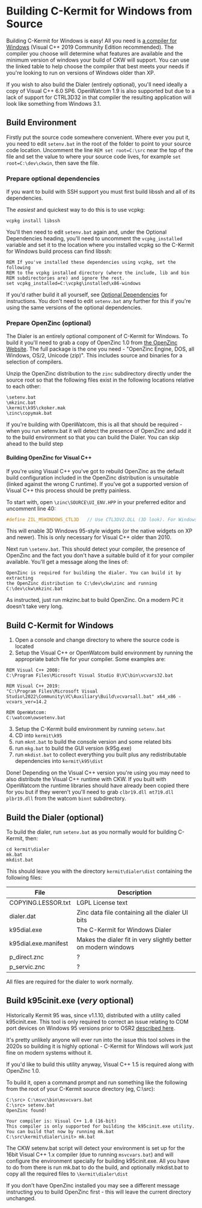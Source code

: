 # Building C-Kermit for Windows from Source

Building C-Kermit for Windows is easy! All you need is 
[a compiler for Windows](compilers.md) (Visual C++ 2019 Community Edition 
recommended). The compiler you choose will determine what features are 
available and the minimum version of windows your build of CKW will support. 
You can use the linked table to help choose the compiler that best meets your
needs if you're looking to run on versions of Windows older than XP.

If you wish to also build the Dialer (entirely optional), you'll need ideally a 
copy of Visual C++ 6.0 SP6. OpenWatcom 1.9 is also supported but due to a lack 
of support for CTRL3D32 in that compiler the resulting application will look 
like something from Windows 3.1.

## Build Environment

Firstly put the source code somewhere convenient. Where ever you put it, you 
need to edit `setenv.bat` in the root of the folder to point to your source 
code location. Uncomment the line `REM set root=C:\src` near the top of the 
file and set the value to where your source code lives, for example 
`set root=C:\dev\ckwin`, then save the file.

### Prepare optional dependencies

If you want to build with SSH support you must first build libssh and all of its
dependencies.

The *easiest* and quickest way to do this is to use vcpkg:
```
vcpkg install libssh
```
You'll then need to edit `setenv.bat` again and, under the Optional Dependencies
heading, you'll need to uncomment the `vcpkg_installed` variable and set it to
the location where you installed vcpkg so the C-Kermit for Windows build process
can find libssh:
```
REM If you've installed these dependencies using vcpkg, set the following
REM to the vcpkg installed directory (where the include, lib and bin
REM subdirectories are) and ignore the rest.
set vcpkg_installed=C:\vcpkg\installed\x86-windows
```

If you'd rather build it all yourself, see 
[Optional Dependencies](optional-dependencies.md) for instructions. You don't
need to edit `setenv.bat` any further for this if you're using the same versions
of the optional dependencies.

### Prepare OpenZinc (optional)
The Dialer is an entirely optional component of C-Kermit for Windows. To build
it you'll need to grab a copy of OpenZinc 1.0 from
[the OpenZinc Website](http://openzinc.com/Downloads.html). The full package
is the one you need - "OpenZinc Engine, DOS, all Windows, OS/2, Unicode (zip)".
This includes source and binaries for a selection of compilers.

Unzip the OpenZinc distribution to the `zinc` subdirectory directly under the
source root so that the following files exist in the following locations
relative to each other:
```
\setenv.bat
\mkzinc.bat
\kermit\k95\ckoker.mak
\zinc\copymak.bat
```

If you're building with OpenWatcom, this is all that should be required - when
you run setenv.bat it will detect the presence of OpenZinc and add it to the
build environment so that you can build the Dialer. You can skip ahead to the
build step

#### Building OpenZinc for Visual C++
If you're using Visual C++ you've got to rebuild OpenZinc as the default build
configuration included in the OpenZinc distribution is unsuitable (linked
against the wrong C runtime). If you've got a supported version of Visual C++
this process should be pretty painless.

To start with, open `\zinc\SOURCE\UI_ENV.HPP` in your preferred editor and
uncomment line 40:
```C
#define ZIL_MSWINDOWS_CTL3D   // Use CTL3DV2.DLL (3D look). For Windows only. 
```
This will enable 3D Windows 95-style widgets (or the native widgets on XP and
newer). This is only necessary for Visual C++ older than 2010.

Next run `\setenv.bat`. This should detect your compiler, the presence of
OpenZinc and the fact you don't have a suitable build of it for your compiler
available. You'll get a message along the lines of:
```
OpenZinc is required for building the dialer. You can build it by extracting
the OpenZinc distribution to C:\dev\ckw\zinc and running
C:\dev\ckw\mkzinc.bat
```

As instructed, just run mkzinc.bat to build OpenZinc. On a modern PC it
doesn't take very long.

## Build C-Kermit for Windows

1. Open a console and change directory to where the source code is located
2. Setup the Visual C++ or OpenWatcom build environment by running the 
    appropriate batch file for your compiler. Some examples are: 
```
REM Visual C++ 2008:
C:\Program Files\Microsoft Visual Studio 8\VC\bin\vcvars32.bat

REM Visual C++ 2019:
"C:\Program Files\Microsoft Visual Studio\2022\Community\VC\Auxiliary\Build\vcvarsall.bat" x64_x86 -vcvars_ver=14.2

REM OpenWatcom:
C:\watcom\owsetenv.bat
```
3. Setup the C-Kermit build environment by running `setenv.bat`
4. CD into `kermit\k95`
5. run `mknt.bat` to build the console version and some related bits
6. run `mkg.bat` to build the GUI version (k95g.exe)
7. run `mkdist.bat` to collect everything you built plus any redistributable
    dependencies into `kermit\k95\dist`

Done! Depending on the Visual C++ version you're using you may need to also
distribute the Visual C++ runtime with CKW. If you built with OpenWatcom the 
runtime libraries should have already been copied there for you but if they 
weren't you'll need to grab `clbr19.dll mt719.dll plbr19.dll` from the watcom 
`binnt` subdirectory.


## Build the Dialer (optional)

To build the dialer, run `setenv.bat` as you normally would for building
C-Kermit, then:
```
cd kermit\dialer
mk.bat
mkdist.bat
```
This should leave you with the directory `kermit\dialer\dist` containing the
following files:

| File                 | Description                                                    |
|----------------------|----------------------------------------------------------------|
| COPYING.LESSOR.txt   | LGPL License text                                              |
| dialer.dat           | Zinc data file containing all the dialer UI bits               |
| k95dial.exe          | The C-Kermit for Windows Dialer                                |
| k95dial.exe.manifest | Makes the dialer fit in very slightly better on modern windows |
| p_direct.znc         | ?                                                              |
| p_servic.znc         | ?                                                              |

All files are required for the dialer to work normally.

## Build k95cinit.exe (*very* optional)

Historically Kermit 95 was, since v1.1.10, distributed with a utility called
k95cinit.exe. This tool is only required to correct an issue relating to COM
port devices on Windows 95 versions prior to OSR2 
[described here](https://kermitproject.org/k95bugs.html#b79).

It's pretty unlikely anyone will ever run into the issue this tool solves in the
2020s so building it is highly optional - C-Kermit for Windows will work just
fine on modern systems without it.

If you'd like to build this utility anyway, Visual C++ 1.5 is required along 
with OpenZinc 1.0.

To build it, open a command prompt and run something like the following from the
root of your C-Kermit source directory (eg, C:\src):
```
C:\src> C:\msvc\bin\msvcvars.bat
C:\src> setenv.bat
OpenZinc found!

Your compiler is: Visual C++ 1.0 (16-bit)
This compiler is only supported for building the k95cinit.exe utility.
You can build that now by running mk.bat
C:\src\kermit\dialer\init> mk.bat
```
The CKW setenv.bat script will detect your environment is set up for the 16bit
Visual C++ 1.x compiler (due to running `msvcvars.bat`) and will configure the
environment specially for building k95cinit.exe. All you have to do from there
is run mk.bat to do the build, and optionally mkdist.bat to copy all the
required files to `\kermit\dialer\dist`

If you don't have OpenZinc installed you may see a different message instructing
you to build OpenZinc first - this will leave the current directory unchanged.